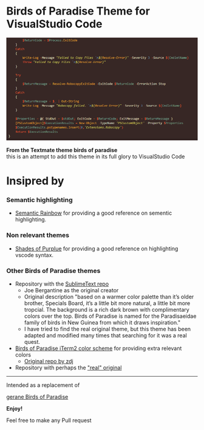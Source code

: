 Birds of Paradise Theme for VisualStudio Code
==
![Screenshot](/screenshot.PNG)

**From the Textmate theme birds of paradise**  
this is an attempt to add this theme in its full glory to VisualStudio Code

Insipred by
==

### Semantic highlighting

- [Semantic Rainbow](https://github.com/Thertzlor/semantic-rainbow/) for providing a good reference on sementic highlighting.

### Non relevant themes

- [Shades of Purplue](https://github.com/ahmadawais/shades-of-purple-vscode) for providing a good reference on highlighting vscode syntax.

### Other Birds of Paradise themes

- Repository with the [SublimeText repo](https://github.com/Colorsublime)
    - Joe Bergantine as the original creator
    - Original description "based on a warmer color palette than it’s older brother, Specials Board, it’s a little bit more natural, a little bit more tropcial. The background is a rich dark brown with complimentary colors over the top. Birds of Paradise is named for the Paradisaeidae family of birds in New Guinea from which it draws inspiration."
    - I have tried to find the real original theme, but this theme has been adapted and modified many times that searching for it was a real quest. 
- [Birds of Paradise iTerm2 color scheme](https://github.com/mbadolato/iTerm2-Color-Schemes) for providing extra relevant colors 
   - [Original repo by zdj](https://github.com/zdj/themes/tree/master/iterm2)
- Repository with perhaps the ["real" original](https://github.com/filmgirl/TextMate-Themes)

--- 

Intended as a replacement of

[gerane Birds of Paradise](https://github.com/gerane/VSCodeThemes/tree/master/gerane.Theme-Birds_of_Paradise)


**Enjoy!**

Feel free to make any Pull request
